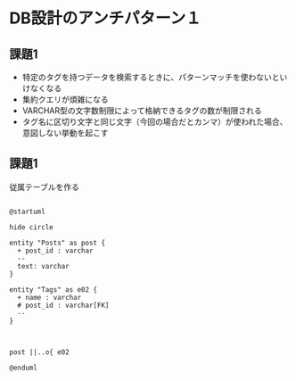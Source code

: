 # DB設計のアンチパターン１

## 課題1

- 特定のタグを持つデータを検索するときに、パターンマッチを使わないといけなくなる
- 集約クエリが煩雑になる
- VARCHAR型の文字数制限によって格納できるタグの数が制限される
- タグ名に区切り文字と同じ文字（今回の場合だとカンマ）が使われた場合、意図しない挙動を起こす



## 課題1

従属テーブルを作る

```plantuml
	
@startuml

hide circle

entity "Posts" as post {
  + post_id : varchar
  --
  text: varchar
}

entity "Tags" as e02 {
  + name : varchar
  # post_id : varchar[FK]
  --
}



post ||..o{ e02

@enduml

```
